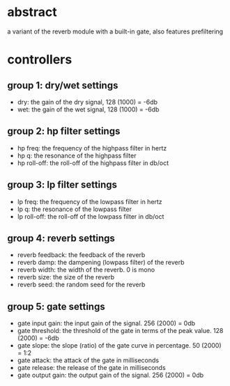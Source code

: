 # abstract

a variant of the reverb module with a built-in gate, also features prefiltering

# controllers

## group 1: dry/wet settings

- dry: the gain of the dry signal, 128 (1000) = -6db
- wet: the gain of the wet signal, 128 (1000) = -6db

## group 2: hp filter settings

- hp freq: the frequency of the highpass filter in hertz
- hp q: the resonance of the highpass filter
- hp roll-off: the roll-off of the highpass filter in db/oct

## group 3: lp filter settings

- lp freq: the frequency of the lowpass filter in hertz
- lp q: the resonance of the lowpass filter
- lp roll-off: the roll-off of the lowpass filter in db/oct

## group 4: reverb settings

- reverb feedback: the feedback of the reverb
- reverb damp: the dampening (lowpass filter) of the reverb
- reverb width: the width of the reverb. 0 is mono
- reverb size: the size of the reverb
- reverb seed: the random seed for the reverb

## group 5: gate settings

- gate input gain: the input gain of the signal. 256 (2000) = 0db
- gate threshold: the threshold of the gate in terms of the peak value. 128 (2000) = -6db
- gate slope: the slope (ratio) of the gate curve in percentage. 50 (2000) = 1:2
- gate attack: the attack of the gate in milliseconds
- gate release: the release of the gate in milliseconds
- gate output gain: the output gain of the signal. 256 (2000) = 0db